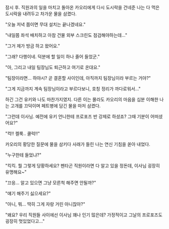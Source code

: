 잠시 후. 직원과의 일을 마치고 돌아온 카오리에게 다시 도시락을 건네준 나는 다 먹은 도시락을 내려두고 차가운 물을 삼켰다. 

"오늘 저녁 쯤이면 무대 설치는 끝나겠네요." 

"내일쯤 좌석 배치하고 아참 건물 외부 스크린도 점검해야하는데..." 

"그거 제가 방금 하고 왔어요." 

"그래? 다행이네. 덕분에 할 일이 하나 줄어 들었군." 

"아, 그리고 내일 팀장님도 퇴근하고 여기로 온대요." 

"팀장이라면... 하야시? 곧 결혼할 사이인데, 아직까지 팀장님이라 부르는 거야?" 

"그게 지금까지 계속 팀장님이라고 부르다보니, 호칭 정리가 까다로워서..." 

하긴 그건 유키와 나도 마찬가지였지. 다른 이는 몰라도 카오리의 마음을 십분 이해한 나는 고개를 끄덕이며 페트병에 담긴 물을 마저 삼켰다. 

"그런데 이사님. 예전에 유키 언니한테 프로포즈 반 강제로 하셨죠? 그때 기분이 어떠셨어요?" 

"컥!! 켈룩.. 쿨럭!!" 

카오리의 황당한 질문에 물을 삼키다 사래가 들린 나는 연신 기침을 쏟아 내었다. 

"누구한테 들었냐?" 

"킥킥. 뭘 그렇게 당황하세요? 펜타곤 직원이라면 다 알고 있을 정돈데, 이사님 굉장히 유명해요~" 

"끄응... 알고 있으면 그냥 모른척 해주면 안될까?" 

"얘기 해주기 싫으세요?" 

"아니, 뭐... 딱히 그게 자랑 거린 아니잖아?" 

"왜요? 우리 직원들 사이에선 이사님 꽤나 인기 많은데? 가정적이고 그날의 프로포즈도 굉장히 멋있었다고..." 